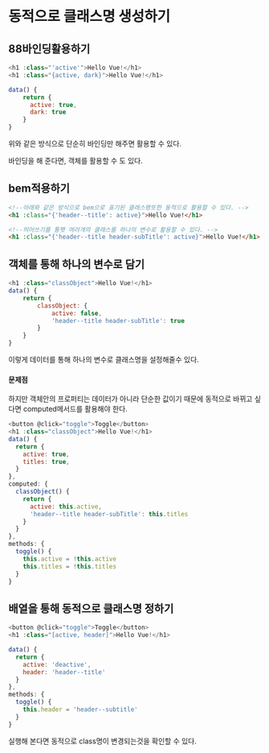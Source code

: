 # 동적으로 클래스명 생성하기

## 88바인딩활용하기

```js
<h1 :class="'active'">Hello Vue!</h1>
<h1 :class="{active, dark}">Hello Vue!</h1>

data() {
    return {
      active: true,
      dark: true
    }
}


```

위와 같은 방식으로 단순히 바인딩만 해주면 활용할 수 있다.

바인딩을 해 준다면, 객체를 활용할 수 도 있다.

## bem적용하기

```html
<!--아래와 같은 방식으로 bem으로 표기된 클래스명또한 동적으로 활용할 수 있다. -->
<h1 :class="{'header--title': active}">Hello Vue!</h1>

<!--띄어쓰기를 통햇 여러개의 클래스를 하나의 변수로 활용할 수 있다. -->
<h1 :class="{'header--title header-subTitle': active}">Hello Vue!</h1>
```

## 객체를 통해 하나의 변수로 담기

```js
<h1 :class="classObject">Hello Vue!</h1>
data() {
    return {
        classObject: {
            active: false,
            'header--title header-subTitle': true
        }
    }
}
```

이렇게 데이터를 통해 하나의 변수로 클래스명을 설정해줄수 있다.

#### 문제점

하지만 객체안의 프로퍼티는 데이터가 아니라 단순한 값이기 때문에 동적으로 바뀌고 싶다면 computed메서드를 활용해야 한다.

```js
<button @click="toggle">Toggle</button>
<h1 :class="classObject">Hello Vue!</h1>
data() {
  return {
    active: true,
    titles: true,
  }
},
computed: {
  classObject() {
    return {
      active: this.active,
      'header--title header-subTitle': this.titles
    }
  }
},
methods: {
  toggle() {
    this.active = !this.active
    this.titles = !this.titles
  }
}
```

## 배열을 통해 동적으로 클래스명 정하기

```js
<button @click="toggle">Toggle</button>
<h1 :class="[active, header]">Hello Vue!</h1>

data() {
  return {
    active: 'deactive',
    header: 'header--title'
  }
},
methods: {
  toggle() {
    this.header = 'header--subtitle'
  }
}
```

실행해 본다면 동적으로 class명이 변경되는것을 확인할 수 있다.
